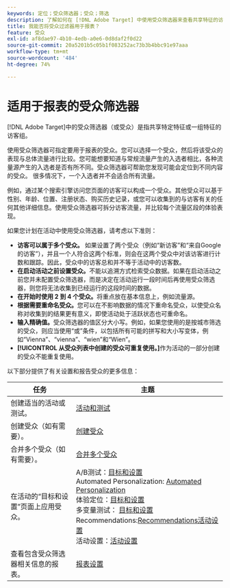 ```yaml
---
keywords: 定位；受众筛选器；受众；筛选
description: 了解如何在 [!DNL Adobe Target] 中使用受众筛选器来查看共享特征的访客的数据。
title: 我能否将受众过滤器用于报表？
feature: 受众
exl-id: af8dae97-4b10-4edb-a0e6-0d8daf2f0d22
source-git-commit: 20a5201b5c05b1f083252ac73b3b4bbc91e97aaa
workflow-type: tm+mt
source-wordcount: '484'
ht-degree: 74%

---
```


# 适用于报表的受众筛选器

[!DNL Adobe Target]中的受众筛选器（或受众）是指共享特定特征或一组特征的访客组。

使用受众筛选器可指定要用于报表的受众。您可以选择一个受众，然后将该受众的表现与总体流量进行比较。您可能想要知道与常规流量产生的入选者相比，各种流量源产生的入选者是否有所不同。受众筛选器可帮助您发现可能会定位到不同内容的受众。 很多情况下，一个入选者并不会适合所有流量。

例如，通过某个搜索引擎访问您页面的访客可以构成一个受众。其他受众可以基于性别、年龄、位置、注册状态、购买历史记录，或您可以收集到的与访客有关的任何其他详细信息。使用受众筛选器可拆分访客流量，并比较每个流量区段的体验表现。

如果您计划在活动中使用受众筛选器，请考虑以下准则：

* **访客可以属于多个受众。** 如果设置了两个受众（例如“新访客”和“来自Google的访客”），并且一个人符合这两个标准，则会在这两个受众中对该访客进行计数和跟踪。因此，受众中的访客总和并不等于活动中的访客数。
* **在启动活动之前设置受众。**&#x200B;不能以追溯方式检索受众数据。如果在启动活动之前您并未配置受众筛选器，而是决定在活动运行一段时间后再使用受众筛选器，则您将无法收集到已经运行的这段时间的数据。
* **在开始时使用 2 到 4 个受众。**&#x200B;将重点放在基本信息上，例如流量源。
* **根据需要重命名受众。**&#x200B;您可以在不影响数据的情况下重命名受众，以使受众名称对收集到的结果更有意义，即使活动处于活跃状态也可重命名。
* **输入精确值。**&#x200B;受众筛选器的值区分大小写。例如，如果您使用的是按城市筛选的受众，则应当使用“或”条件，以包括所有可能的拼写和大小写变体，例如“Vienna”、“vienna”、“wien”和“Wien”。
* **[!UICONTROL 从受众列表中创建的受众可重复使用。]**&#x200B;作为活动的一部分创建的受众不能重复使用。

以下部分提供了有关设置和报告受众的更多信息：

| 任务 | 主题 |
|--- |--- |
| 创建适当的活动或测试。 | [活动和测试](/help/c-intro/target-key-concepts.md) |
| 创建受众（如有需要）。 | [创建受众](/help/c-target/c-audiences/create-audience.md) |
| 合并多个受众（如有需要）。 | [合并多个受众](/help/c-target/combining-multiple-audiences.md) |
| 在活动的“目标和设置”页面上应用受众。 | A/B测试：[目标和设置](/help/c-activities/t-test-ab/t-test-create-ab/ab-goals-and-settings.md)<br>Automated Personalization: [Automated Personalization](/help/c-activities/t-automated-personalization/automated-personalization.md)<br>体验定位：[目标和设置](/help/c-activities/t-experience-target/t-xt-create/xt-goals-and-settings.md)<br>多变量测试： [目标和设置](/help/c-activities/c-multivariate-testing/t-create-multivariate-test/goals-and-settings.md)<br>Recommendations:[Recommendations活动设置](/help/c-recommendations/t-create-recs-activity/recs-activity-settings.md)<br>活动设置：[活动设置](/help/c-activities/activity-settings.md) |
| 查看包含受众筛选器相关信息的报表。 | [报表设置](/help/c-reports/c-report-settings/report-settings.md) |
